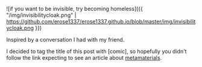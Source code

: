 ![if you want to be invisible, try becoming homeless]({{ "/img/invisibilitycloak.png" | https://github.com/erose1337/erose1337.github.io/blob/master/img/invisibilitycloak.png }})

Inspired by a conversation I had with my friend.

I decided to tag the title of this post with [comic], so hopefully you didn't follow the link expecting to see an article about [metamaterials](https://en.wikipedia.org/wiki/Metamaterial#Cloaking_devices).